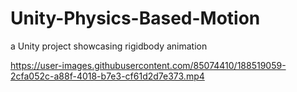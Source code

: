 # Unity-Physics-Based-Motion
a Unity project showcasing rigidbody animation


https://user-images.githubusercontent.com/85074410/188519059-2cfa052c-a88f-4018-b7e3-cf61d2d7e373.mp4

